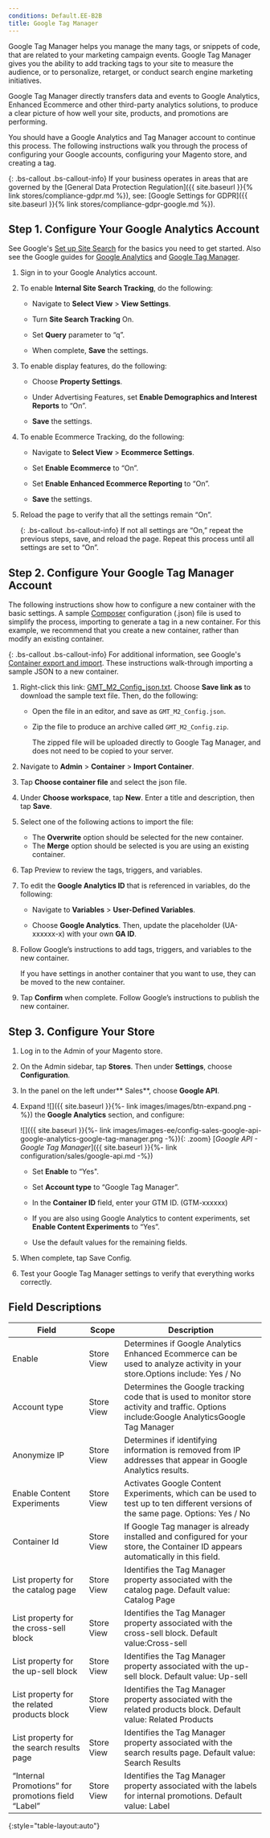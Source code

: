 ```yaml
---
conditions: Default.EE-B2B
title: Google Tag Manager
---
```


Google Tag Manager helps you manage the many tags, or snippets of code, that are related to your marketing campaign events. Google Tag Manager gives you the ability to add tracking tags to your site to measure the audience, or to personalize, retarget, or conduct search engine marketing initiatives.

Google Tag Manager directly transfers data and events to Google Analytics, Enhanced Ecommerce and other third-party analytics solutions, to produce a clear picture of how well your site, products, and promotions are performing.

You should have a Google Analytics and Tag Manager account to continue this process. The following instructions walk you through the process of configuring your Google accounts, configuring your Magento store, and creating a tag.

{: .bs-callout .bs-callout-info}
If your business operates in areas that are governed by the [General Data Protection Regulation]({{ site.baseurl }}{% link stores/compliance-gdpr.md %}), see: [Google Settings for GDPR]({{ site.baseurl }}{% link stores/compliance-gdpr-google.md %}).

## Step 1. Configure Your Google Analytics Account

See Google's [Set up Site Search][7] for the basics you need to get started. Also see the Google guides for [Google Analytics][1] and [Google Tag Manager][2].

1. Sign in to your Google Analytics account.

1. To enable **Internal Site Search Tracking**, do the following:

    * Navigate to **Select View** > **View Settings**.

    * Turn **Site Search Tracking** On.

    * Set **Query** parameter to “q”.

    * When complete, **Save** the settings.

1. To enable display features, do the following:

    * Choose **Property Settings**.

    * Under Advertising Features, set **Enable Demographics and Interest Reports** to “On”.

    * **Save** the settings.

1. To enable Ecommerce Tracking, do the following:

    * Navigate to **Select View** > **Ecommerce Settings**.

    * Set **Enable Ecommerce** to “On”.

    * Set **Enable Enhanced Ecommerce Reporting** to “On”.

    * **Save** the settings.

1. Reload the page to verify that all the settings remain “On”.

    {: .bs-callout .bs-callout-info}
    If not all settings are “On,” repeat the previous steps, save, and reload the page. Repeat this process until all settings are set to “On”.

## Step 2. Configure Your Google Tag Manager Account

The following instructions show how to configure a new container with the basic settings. A sample [Composer][4] configuration (.json) file is used to simplify the process, importing to generate a tag in a new container. For this example, we recommend that you create a new container, rather than modify an existing container.

{: .bs-callout .bs-callout-info}
For additional information, see Google's [Container export and import][5]. These instructions walk-through importing a sample JSON to a new container.

1. Right-click this link: [GMT_M2_Config_json.txt][6]. Choose **Save link as** to download the sample text file. Then, do the following:

    * Open the file in an editor, and save as `GMT_M2_Config.json`.

    * Zip the file to produce an archive called `GMT_M2_Config.zip`.

        The zipped file will be uploaded directly to Google Tag Manager, and does not need to be copied to your server.

1. Navigate to **Admin** > **Container** > **Import Container**.

1. Tap **Choose container file** and select the json file.

1. Under **Choose workspace**, tap **New**. Enter a title and description, then tap **Save**.

1. Select one of the following actions to import the file:

    * The **Overwrite** option should be selected for the new container.
    * The **Merge** option should be selected is you are using an existing container.

1. Tap Preview to review the tags, triggers, and variables.

1. To edit the **Google Analytics ID** that is referenced in variables, do the following:

    * Navigate to **Variables** > **User-Defined Variables**.

    * Choose **Google Analytics**. Then, update the placeholder (UA-xxxxxx-x) with your own **GA ID**.

1. Follow Google’s instructions to add tags, triggers, and variables to the new container.

    If you have settings in another container that you want to use, they can be moved to the new container.

1. Tap **Confirm** when complete. Follow Google’s instructions to publish the new container.

## Step 3. Configure Your Store

1. Log in to the Admin of your Magento store.

1. On the Admin sidebar, tap **Stores**. Then under **Settings**, choose **Configuration**.

1. In the panel on the left under** Sales**, choose **Google API**.

1. Expand ![]({{ site.baseurl }}{%- link images/images/btn-expand.png -%}) the **Google Analytics** section, and configure:

    ![]({{ site.baseurl }}{%- link images/images-ee/config-sales-google-api-google-analytics-google-tag-manager.png -%}){: .zoom} 
    [*Google API - Google Tag Manager*]({{ site.baseurl }}{%- link configuration/sales/google-api.md -%})

    * Set **Enable** to “Yes".

    * Set **Account type** to “Google Tag Manager”.

    * In the **Container ID** field, enter your GTM ID. (GTM-xxxxxx)

    * If you are also using Google Analytics to content experiments, set **Enable Content Experiments** to “Yes”.

    * Use the default values for the remaining fields.

1. When complete, tap <span class="btn">Save Config</span>.

1. Test your Google Tag Manager settings to verify that everything works correctly.

## Field Descriptions

|Field|Scope|Description|
|--- |--- |--- |
|Enable|Store View|Determines if Google Analytics Enhanced Ecommerce can be used to analyze activity in your store.Options include: Yes / No|
|Account type|Store View|Determines the Google tracking code that is used to monitor store activity and traffic.  Options include:Google AnalyticsGoogle Tag Manager|
|Anonymize IP|Store View|Determines if identifying information is removed from IP addresses that appear in Google Analytics results.|
|Enable Content Experiments|Store View|Activates Google Content Experiments, which can be used to test up to ten different versions of the same page. Options: Yes / No|
|Container Id|Store View|If Google Tag manager is already installed and configured for your store, the Container ID appears automatically in this field.|
|List property for the catalog page|Store View|Identifies the Tag Manager property associated with the catalog page. Default value: Catalog Page|
|List property for the cross-sell block|Store View|Identifies the Tag Manager property associated with the cross-sell block. Default value:Cross-sell|
|List property for the up-sell block|Store View|Identifies the Tag Manager property associated with the up-sell block. Default value: Up-sell|
|List property for the related products block|Store View|Identifies the Tag Manager property associated with the related products block. Default value: Related Products|
|List property for the search results page|Store View|Identifies the Tag Manager property associated with the search results page. Default value: Search Results|
|“Internal Promotions” for promotions field “Label”|Store View|Identifies the Tag Manager property associated with the labels for internal promotions. Default value: Label|
{:style="table-layout:auto"}

[1]: https://support.google.com/analytics/answer/1008015?hl=en
[2]: https://support.google.com/tagmanager/answer/6102821?hl=en
[3]: https://support.google.com/analytics/answer/1012264?hl=en
[4]: http://devdocs.magento.com/guides/v2.3/extension-dev-guide/intro/intro-composer.html
[5]: https://support.google.com/tagmanager/answer/6106997?hl=en
[6]: https://docs.magento.com/m2/downloads/GTM_M2_Config_json.txt
[7]: https://support.google.com/analytics/answer/1012264?hl=en
